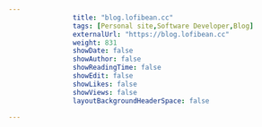 ---
                title: "blog.lofibean.cc"
                tags: [Personal site,Software Developer,Blog]
                externalUrl: "https://blog.lofibean.cc"
                weight: 831
                showDate: false
                showAuthor: false
                showReadingTime: false
                showEdit: false
                showLikes: false
                showViews: false
                layoutBackgroundHeaderSpace: false
                ---
